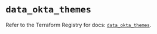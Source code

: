 # `data_okta_themes`

Refer to the Terraform Registry for docs: [`data_okta_themes`](https://registry.terraform.io/providers/okta/okta/4.16.0/docs/data-sources/themes).

